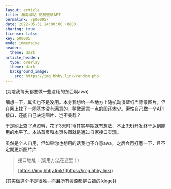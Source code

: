 ```yaml
---
layout: article
title: 瀚海驿站 随机壁纸API
permalink: /p00005/
date: 2022-05-31 14:00:00 +0800
sharing: true
license: false
key: p00005
mode: immersive
header:
  theme: dark
article_header:
  type: overlay
  theme: dark
  background_image:
    src: https://img.hhhy.link/random.php
---
```

<!--more-->(为啥我每天都要做一些没用的东西啊awa)

细想一下，其实也不是没用。本身我想给一些地方上随机动漫壁纸当背景图片，但在网上找了一圈基本没有满意的，稍微满意一点的图还太少。索性自己做一个API接口，还能自己决定图片，岂不美哉？

于是网上查了点资料，花了3天时间(其实早期就有想法，不止3天)开发终于达到能用的水平了。本站首页和本页头图就是通过自家接口实现。

虽然是个人自用，但如果你也想用的话我也不介意awa。之后会再打磨一下，且不定期更新图片库

> 接口地址：(调用方法在这里！)
>
> [https://img.hhhy.link/](https://img.hhhy.link/)

<del>(其实做这个不是很难，而且所有资源都是白嫖的[doge])</del>

